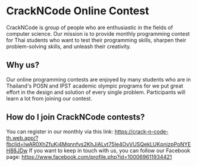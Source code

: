 # CrackNCode Online Contest

CrackNCode is group of people who are enthusiastic in the fields of computer science. Our mission is to provide monthly programming contest for Thai students who want to test their programming skills, sharpen their problem-solving skills, and unleash their creativity.

## Why us?

Our online programming contests are enjoyed by many students who are in Thailand's POSN and IPST academic olympic programs for we put great effort in the design and solution of every single problem. Participants will learn a lot from joining our contest.

## How do I join CrackNCode contests?
You can register in our monthly via this link: https://crack-n-code-th.web.app/?fbclid=IwAR0XhZfuKi4Mqnnfvs2KhJiALvt75Ie4OvVUSQekLUKpnizpPoNYEH88JDw
If you want to keep in touch with us, you can follow our Facebook page: https://www.facebook.com/profile.php?id=100069611934421
